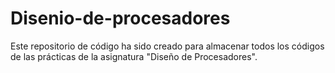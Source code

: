 # Disenio-de-procesadores
Este repositorio de código ha sido creado para almacenar todos los códigos de las prácticas de la asignatura "Diseño de Procesadores".
